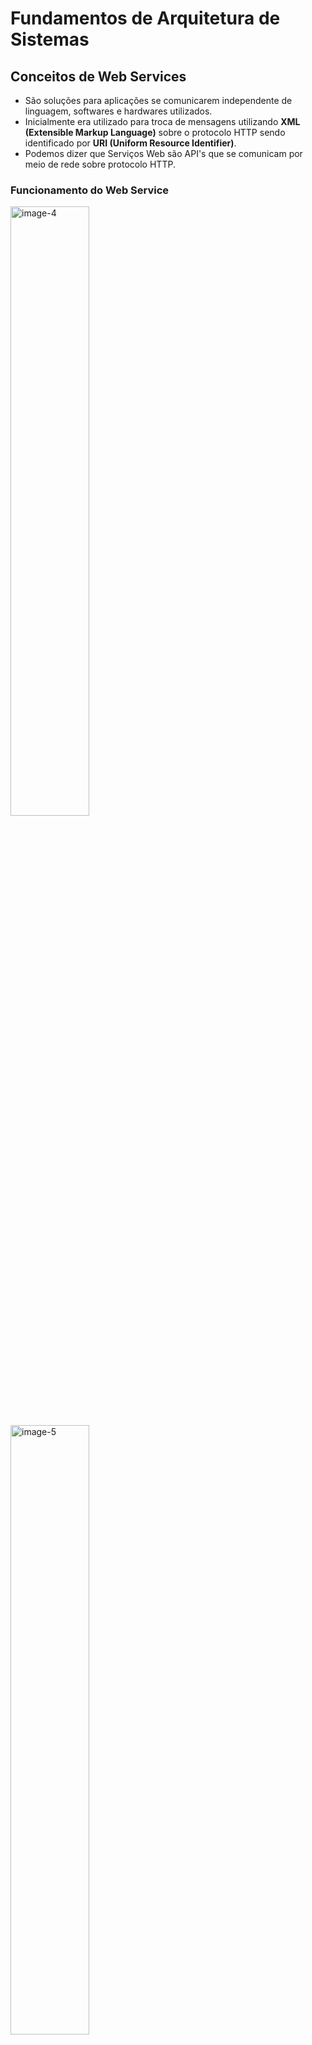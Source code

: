 # Fundamentos de Arquitetura de Sistemas

## Conceitos de Web Services

- São soluções para aplicações se comunicarem independente de linguagem, softwares e hardwares utilizados.
- Inicialmente era utilizado para troca de mensagens utilizando **XML (Extensible Markup Language)** sobre o protocolo HTTP sendo identificado por **URI (Uniform Resource Identifier)**.
- Podemos dizer que Serviços Web são API's que se comunicam por meio de rede sobre protocolo HTTP.

### Funcionamento do Web Service

<img src=".\Imagens\image-4.png" alt="image-4" width="50%" />

<img src=".\Imagens\image-5.png" alt="image-5" width="50%" />

### Vantagens

- Linguagem comum
- Integração
- Reutilização de implementação
- Segurança
- Custos

### Principais Tecnologias

- SOAP
- REST
- XML
- JSON

## SOAP - "Simple Object Access Protocol"

- É um protocolo baseado em XML para acessar serviços web principalmente por HTTP.
- Pode-se dizer que SOAP é uma definição de como o serviços web se comunicam.
- Foi desenvolvido para facilitar integrações entre aplicações.
- Permite integrações entre aplicações, independente de linguagem, pois usa como linguagem comum o XML.
- É independente de plataforma e software.
- Meio de transporte genérico, ou seja, pode ser usado por outros protocolos além do HTTP.

#### XML - "Extensible Markup Language"

- É uma linguagem de marcação criada na década de 90 pela W3C
- Facilita a separação de conteúdo
- Não tem limitação de criação de tags
- Linguagem comum para integração entre aplicações

#### Estrutura SOAP

O "SOAP Message" possui uma estrutura única que deve sempre ser seguida.

<img src=".\Imagens\image-6.png" alt="image-6" width="50%" />

- **SOAP Envelope** é o primeiro elemento do documento e é usado para encapsular toda a mensagem SOAP.
- **SOAP Header** é o elemento onde possui informações de atributos e metadados de requisição.
- **SOAP Body** é o elemento que contém os detalhes da mensagem.

````xml
<soap:Envelope xmlns:soap="http://www.w3.org/2003/05/soap-envelope"
	<soap:Header>
	</soap:Header>
	<soap:Body>
        <m:MetodoEndereco xmlns:m="http://www.example.org/endereco">
            <m:Cidade>Rio de Janeiro</m:Cidade>
            <m:CEP>99999-999</m:CEP>
            <m:Longradouro>Avenida Atlântida</m:Longradouro>
            <m:Numero>99</m:Numero>
        </m:MetodoEndereco>
	</soap:Body>
</soap:Envelope>
````



#### WSDL - "Web Service Description Language"

- Usado para descrever Web Service, funciona como um contrato do serviço.
- A descrição é feito em um documento XML, onde é descrito o serviço, especificações de acesso, operações e métodos.

#### XSD - "XML Schema Definition"

- É um schema no formato XML usado para definir a estrutura de dados que será validada no XML.
- O XSD funciona como uma documentação de como deve ser montado o SOAP Message (XML) que será enviado através de Web Service.

#### Rest - "Representational State Transfer"

- É um estilo de arquitetura de software que define a implementação de serviço web
- Podem trabalhar com os formatos XML, JSON ou outros.

**Vantagens do REST**

- Permite integrações entre aplicações e também entre cliente e servidor em páginas web e aplicações.
- Utiliza dos métodos HTTP para definir a operação que está seno efetuada.
- Arquitetura de fácil compreensão.

<img src=".\Imagens\image-8.png" alt="image-8" width="50%"/>

#### API - "Application Programming Interface"

- São conjuntos de rotinas documentados e disponibilizados por uma aplicação para que outras aplicações possam consumir suas funcionalidades.
- Ficou popular com o aumento dos serviços web.
- As maiores plataformas de tecnologia disponibilizam APIs para acessos de suas funcionalidades, algumas delas são: Facebook, Twitter, Telegram, Whatsapp, GitHub...

#### Principais Métodos HTTP

- **GET** - Solicita a representação de um recurso.
- **POST** - Solicita a criação de um recurso.
- **DELETE** - Solicita a exclusão de um recurso.
- **PUT** - Solicita a atualização de um recurso.

#### JSON - "JavaScript Object Notation"

- Formatação leve utilizada para troca de mensagens entre sistemas.
- Usa-se de uma estrutura de chave e valor e também de listas ordenadas.
- Um dos formatos mais populares e mais utilizados para troca de mensagens entre sistemas.

**Exemplo de arquivo JSON:**

```json
{
	"nome": "Os Vingadores",
    "ano_lancamento": "2019",
    "personagens":[
        {
            "nome": "Thanos"
        },
        {
            "nome": "Homem de Ferro"
        },
        {
            "nome": "Thor"
        }
    ]
}
```

#### Códigos de Estado HTTP

Usado pelo servidor para avisar o cliente sobre o estado da operação

- **1xx** - Informativo
- **2xx** - Sucesso
- **3xx** - Redirecionamento
- **4xx** - Erro do cliente
- **5xx** - Erro do Servidor

#### Referencia de Software e sites

https://www.soapui.org/ - **SoapUI** - É um aplicativo de teste de serviço da Web de código aberto para Simple Object Access Protocol e transferências de estado representacional.

https://soapclient.com/XML/soapresponder.wsdl - WebService público para testes.

https://www.postman.com/ - **Postman** - Aplicação para desenvolvimento de APIs.



## Conceitos de Arquitetura em Aplicações para internet

#### Tipos de Arquiteturas de sistemas

<img src=".\Imagens\image-9.png" alt="image-9" width="50%"/>

<img src=".\Imagens\image-10.png" alt="image-10" width="50%"/>

<img src=".\Imagens\image-11.png" alt="image-11" width="50%"/>

<img src=".\Imagens\image-12.png" alt="image-12" width="50%"/>

<img src=".\Imagens\image-13.png" alt="image-13" width="50%"/>

<img src=".\Imagens\image-14.png" alt="image-14" width="50%"/>

<img src=".\Imagens\image-15.png" alt="image-15" width="50%"/>

<img src=".\Imagens\image-16.png" alt="image-16" width="50%"/>

<img src=".\Imagens\image-17.png" alt="image-17" width="50%"/>

## Conceitos de Internet das Coisas (IoT)

Internet das coisas é um conceito que se refere à interconexão digital de objetos cotidianos com a internet, conexão dos objetos mais do que das pessoas. Em outras palavras, a internet das coisas nada mais é que uma rede de objetos físicos capaz de reunir e de transmitir dados.

### Por que conectar as coisas?

- Embutir sensores em objetos do dia-a-dia.
- Coletar dados dos sensores.
- Usar o dado para tomar decisão.

<img src=".\Imagens\image-18.png" alt="image-16" width="50%"/>

#### Exemplos de utilização

- Smart building (Edifícios inteligentes)
- Smart Home (Casas inteligentes)
- Dispositivos vestiveis
- Agricultura
- Smart Transportation (Transporte inteligente)
- RFID Supply Chain (Corrente de suplemento) - Rastreio de objetos por meio de etiquetas RFID
- Energy Efficiency (Energia Eficiente)

#### Desafios da Internet das Coisas

1. Privacidade e Segurança
2. Quantidade exponencial de dispositivos conectados na rede
3. Ser capaz de processar e armazenar uma enorme quantidade de informações
4. Gerar valor a partir dos dados coletados

### Things

<img src=".\Imagens\image-33.png" alt="image-33" width="50%"/>

### Exemplos de plataformas para IoT

#### Arduino

- Plataforma de prototipagem
- Com Entradas/Saídas
- Desenvolvedor escreve em C/C++
- Interface serial ou USB
- Shields

<img src=".\Imagens\image-19.png" alt="image-19" width="50%"/>

**Código de exemplo para o Arduino**

````c
# include<WProgram.h>

void setup () {
    pinMode (LED_PIN, OUTPUT);	// habilita o pino 13 para saída digital (OUTPUT).
}

void loop () {
    digitalWrite (LED_PIN, HIGH);  // liga o LED.
    delay (1000);                  // espera 1 segundo (1000 milisegundos).
    digitalWrite (LED_PIN, LOW);   // desliga o LED.
    delay (1000);                  // espera 1 segundo.
}

int main(void)
{
    // define LED_PIN 13
    int LED_PIN = 13;
    
    init();
    
    setup();
    
    for (;;)
        loop();
    
    return 0;
}
````

#### MCUs - Microcontrolador de chip único

- sistema operacional real time
- Embarcado
- Uso industrial, médico, militar, transporte

<img src=".\Imagens\image-20.png" alt="image-20" width="50%"/>

#### Raspberry Pi - Microcomputador

- Computador completo
- Hardware integrado em uma única placa
- Roda SO Linux ou Windows
- Uso doméstico e comercial

<img src=".\Imagens\image-21.png" alt="image-21" width="50%"/>

### O protocolo de comunicação

#### MQTT

- Base na pilha do TCP/IP
- Protocolo de mensagem assíncrona (M2M)
- Criado pela IBM para conectar sensores de pipelines de petróleo a satélites
- Padrão OASIS suportado pelas linguagens de programação mais populares

<img src=".\Imagens\image-22.png" alt="image-22" width="50%"/>

**Modelo Cliente Servidor**

<img src=".\Imagens\image-23.png" alt="image-23" width="50%"/>

**Modelo Publish/Subscribe**

<img src=".\Imagens\image-24.png" alt="image-24" width="50%"/>

<img src=".\Imagens\image-25.png" alt="image-25" width="50%"/>

<img src=".\Imagens\image-26.png" alt="image-26" width="50%"/>

<img src=".\Imagens\image-27.png" alt="image-27" width="50%"/>

<img src=".\Imagens\image-28.png" alt="image-28" width="50%"/>

<img src=".\Imagens\image-29.png" alt="image-29" width="50%"/>

<img src=".\Imagens\image-30.png" alt="image-30" width="50%"/>

<img src=".\Imagens\image-31.png" alt="image-31" width="50%"/>

<img src=".\Imagens\image-32.png" alt="image-32" width="50%"/>

### Cloud

<img src=".\Imagens\image-34.png" alt="image-34" width="50%"/>

<img src=".\Imagens\image-35.png" alt="image-35" width="50%"/>

<img src=".\Imagens\image-36.png" alt="image-36" width="50%"/>

### Estudo de caso

<img src=".\Imagens\image-37.png" alt="image-37" width="50%"/>

<img src=".\Imagens\image-38.png" alt="image-38" width="50%"/>

<img src=".\Imagens\image-39.png" alt="image-39" width="50%"/>

<img src=".\Imagens\image-40.png" alt="image-40" width="50%"/>

<img src=".\Imagens\image-41.png" alt="image-41" width="50%"/>

<img src=".\Imagens\image-42.png" alt="image-42" width="50%"/>

<img src=".\Imagens\image-43.png" alt="image-43" width="50%"/>

